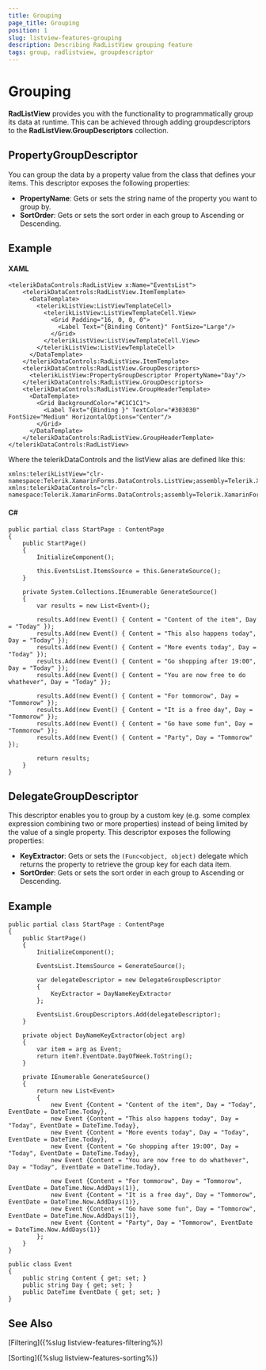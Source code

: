 ```yaml
---
title: Grouping
page_title: Grouping
position: 1
slug: listview-features-grouping
description: Describing RadListView grouping feature
tags: group, radlistview, groupdescriptor
---
```


# Grouping

**RadListView** provides you with the functionality to programmatically group its data at runtime. This can be achieved through adding groupdescriptors to the **RadListView.GroupDescriptors** collection.

## PropertyGroupDescriptor 

You can group the data by a property value from the class that defines your items. This descriptor exposes the following properties:

- **PropertyName**: Gets or sets the string name of the property you want to group by.
- **SortOrder**: Gets or sets the sort order in each group to Ascending or Descending.

## Example

#### XAML
	<telerikDataControls:RadListView x:Name="EventsList">
	    <telerikDataControls:RadListView.ItemTemplate>
	      <DataTemplate>
	        <telerikListView:ListViewTemplateCell>
	          <telerikListView:ListViewTemplateCell.View>
	            <Grid Padding="16, 0, 0, 0">
	              <Label Text="{Binding Content}" FontSize="Large"/>
	            </Grid>
	          </telerikListView:ListViewTemplateCell.View>
	        </telerikListView:ListViewTemplateCell>
	      </DataTemplate>
	    </telerikDataControls:RadListView.ItemTemplate>
	    <telerikDataControls:RadListView.GroupDescriptors>
	      <telerikListView:PropertyGroupDescriptor PropertyName="Day"/>
	    </telerikDataControls:RadListView.GroupDescriptors>
	    <telerikDataControls:RadListView.GroupHeaderTemplate>
	      <DataTemplate>
	        <Grid BackgroundColor="#C1C1C1">
	          <Label Text="{Binding }" TextColor="#303030" FontSize="Medium" HorizontalOptions="Center"/>
	        </Grid>
	      </DataTemplate>
	    </telerikDataControls:RadListView.GroupHeaderTemplate>
	</telerikDataControls:RadListView>

Where the  telerikDataControls and the listView alias are defined like this:

	xmlns:telerikListView="clr-namespace:Telerik.XamarinForms.DataControls.ListView;assembly=Telerik.XamarinForms.DataControls"
	xmlns:telerikDataControls="clr-namespace:Telerik.XamarinForms.DataControls;assembly=Telerik.XamarinForms.DataControls"

#### C# 

    public partial class StartPage : ContentPage
    {
        public StartPage()
        {
            InitializeComponent();

            this.EventsList.ItemsSource = this.GenerateSource();
        }

        private System.Collections.IEnumerable GenerateSource()
        {
            var results = new List<Event>();

            results.Add(new Event() { Content = "Content of the item", Day = "Today" });
            results.Add(new Event() { Content = "This also happens today", Day = "Today" });
            results.Add(new Event() { Content = "More events today", Day = "Today" });
            results.Add(new Event() { Content = "Go shopping after 19:00", Day = "Today" });
            results.Add(new Event() { Content = "You are now free to do whathever", Day = "Today" });

            results.Add(new Event() { Content = "For tommorow", Day = "Tommorow" });
            results.Add(new Event() { Content = "It is a free day", Day = "Tommorow" });
            results.Add(new Event() { Content = "Go have some fun", Day = "Tommorow" });
            results.Add(new Event() { Content = "Party", Day = "Tommorow" });

            return results;
        }
    }


## DelegateGroupDescriptor 

This descriptor enables you to group by a custom key (e.g. some complex expression combining two or more properties) instead of being limited by the value of a single property. This descriptor exposes the following properties:

- **KeyExtractor**: Gets or sets the `(Func<object, object)` delegate which returns the property to retrieve the group key for each data item.
- **SortOrder**:  Gets or sets the sort order in each group to Ascending or Descending.

## Example

```
public partial class StartPage : ContentPage
{
    public StartPage()
    {
        InitializeComponent();

        EventsList.ItemsSource = GenerateSource();

        var delegateDescriptor = new DelegateGroupDescriptor
        {
            KeyExtractor = DayNameKeyExtractor
        };

        EventsList.GroupDescriptors.Add(delegateDescriptor);
    }

    private object DayNameKeyExtractor(object arg)
    {
        var item = arg as Event;
        return item?.EventDate.DayOfWeek.ToString();
    }

    private IEnumerable GenerateSource()
    {
        return new List<Event>
        {
            new Event {Content = "Content of the item", Day = "Today", EventDate = DateTime.Today},
            new Event {Content = "This also happens today", Day = "Today", EventDate = DateTime.Today},
            new Event {Content = "More events today", Day = "Today", EventDate = DateTime.Today},
            new Event {Content = "Go shopping after 19:00", Day = "Today", EventDate = DateTime.Today},
            new Event {Content = "You are now free to do whathever", Day = "Today", EventDate = DateTime.Today},

            new Event {Content = "For tommorow", Day = "Tommorow", EventDate = DateTime.Now.AddDays(1)},
            new Event {Content = "It is a free day", Day = "Tommorow", EventDate = DateTime.Now.AddDays(1)},
            new Event {Content = "Go have some fun", Day = "Tommorow", EventDate = DateTime.Now.AddDays(1)},
            new Event {Content = "Party", Day = "Tommorow", EventDate = DateTime.Now.AddDays(1)}
        };
    }
}
```

```
public class Event
{
    public string Content { get; set; }
    public string Day { get; set; }
    public DateTime EventDate { get; set; }
}
```

## See Also

[Filtering]({%slug listview-features-filtering%})

[Sorting]({%slug listview-features-sorting%})
